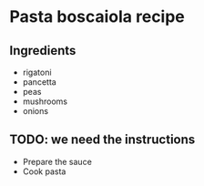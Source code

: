 # Pasta boscaiola recipe


## Ingredients

- rigatoni
- pancetta
- peas
- mushrooms
- onions


## TODO: we need the instructions

- Prepare the sauce
- Cook pasta

